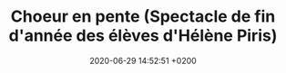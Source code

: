 ---
layout: event
title:  "Choeur en pente (Spectacle de fin d'année des élèves d'Hélène Piris)"
date:   2020-06-29 14:52:51 +0200
categories: event juin-2020
img: helene-piris.jpg
---